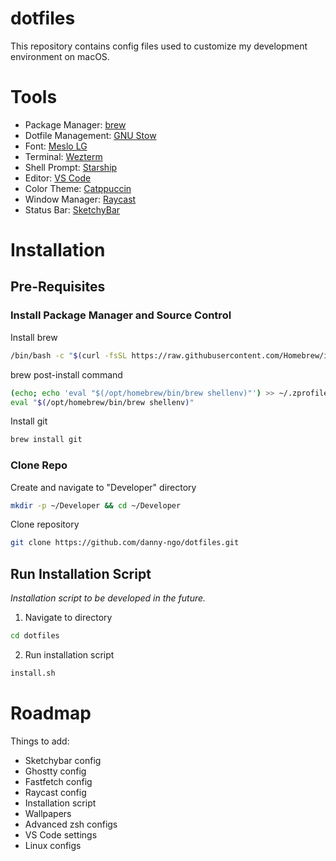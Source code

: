 # dotfiles
This repository contains config files used to customize my development environment on macOS. 

# Tools

- Package Manager: [brew](https://brew.sh/)
- Dotfile Management: [GNU Stow](https://www.gnu.org/software/stow/)
- Font: [Meslo LG](https://github.com/andreberg/Meslo-Font)
- Terminal: [Wezterm](https://wezfurlong.org/wezterm/index.html)
- Shell Prompt: [Starship](https://starship.rs/)
- Editor: [VS Code](https://code.visualstudio.com/)
- Color Theme: [Catppuccin](https://catppuccin.com/)
- Window Manager: [Raycast](https://www.raycast.com/)
- Status Bar: [SketchyBar](https://felixkratz.github.io/SketchyBar/)

# Installation

## Pre-Requisites
### Install Package Manager and Source Control
Install brew
```bash
/bin/bash -c "$(curl -fsSL https://raw.githubusercontent.com/Homebrew/install/HEAD/install.sh)"
```
brew post-install command
```bash
(echo; echo 'eval "$(/opt/homebrew/bin/brew shellenv)"') >> ~/.zprofile
eval "$(/opt/homebrew/bin/brew shellenv)"
```
Install git
```bash
brew install git
```

### Clone Repo
Create and navigate to "Developer" directory
```bash
mkdir -p ~/Developer && cd ~/Developer
```

Clone repository
```bash
git clone https://github.com/danny-ngo/dotfiles.git
```

## Run Installation Script
*Installation script to be developed in the future.* 

1. Navigate to directory
```bash
cd dotfiles
```
2. Run installation script
```bash
install.sh
```

# Roadmap

Things to add:
- Sketchybar config
- Ghostty config
- Fastfetch config
- Raycast config
- Installation script
- Wallpapers
- Advanced zsh configs
- VS Code settings
- Linux configs